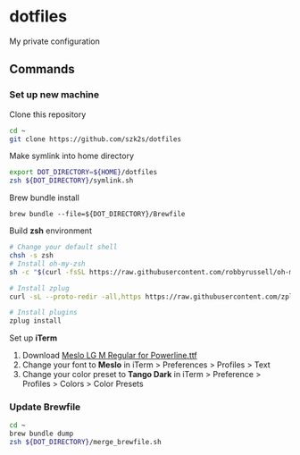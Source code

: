 # dotfiles
My private configuration 

## Commands
### Set up new machine
Clone this repository
```sh
cd ~
git clone https://github.com/szk2s/dotfiles
```
Make symlink into home directory
```sh
export DOT_DIRECTORY=${HOME}/dotfiles
zsh ${DOT_DIRECTORY}/symlink.sh
```
Brew bundle install
```
brew bundle --file=${DOT_DIRECTORY}/Brewfile
```
Build **zsh** environment 
```sh
# Change your default shell
chsh -s zsh
# Install oh-my-zsh
sh -c "$(curl -fsSL https://raw.githubusercontent.com/robbyrussell/oh-my-zsh/master/tools/install.sh)"

# Install zplug
curl -sL --proto-redir -all,https https://raw.githubusercontent.com/zplug/installer/master/installer.zsh | zsh

# Install plugins
zplug install
```

Set up **iTerm** 
1. Download [Meslo LG M Regular for Powerline.ttf](https://github.com/powerline/fonts/blob/master/Meslo%20Slashed/Meslo%20LG%20M%20Regular%20for%20Powerline.ttf)
1. Change your font to **Meslo** in iTerm > Preferences > Profiles > Text 
1. Change your color preset to **Tango Dark** in iTerm > Preference > Profiles > Colors > Color Presets

### Update Brewfile
```sh
cd ~
brew bundle dump
zsh ${DOT_DIRECTORY}/merge_brewfile.sh
```